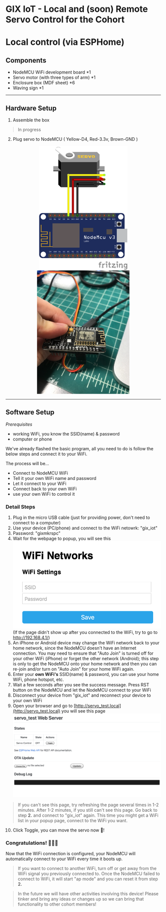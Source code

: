 # GIX IoT - Local and (soon) Remote Servo Control for the Cohort
# Local control (via ESPHome)
## Components
- NodeMCU WiFi development board *1
- Servo motor (with three types of arm) *1
- Enclosure box (MDF sheet) *6
- Waving sign *1
  
---
## Hardware Setup
1. Assemble the box
> In progress
2. Plug servo to NodeMCU ( Yellow-D4, Red-3.3v, Brown-GND )
<div style="text-align:center">
<!-- make the following images centered -->
<img src="./assets/servo_bb.png" height="400">
<img src="./assets/servo_real.png" height="400">
</div>

---
## Software Setup
*Prerequisites*
- working WiFi, you know the SSID(name) & password
- computer or phone

We've already flashed the basic program, all you need to do is follow the below steps and connect it to your WiFi.

The process will be...
- Connect to NodeMCU WiFi
- Tell it your own WiFi name and password
- Let it connect to your WiFi
- Connect back to your own WiFi
- use your own WiFi to control it

### Detail Steps
1. Plug in the micro USB cable (just for providing power, don't need to connect to a computer)
2. Use your device (PC/phone) and connect to the WiFi netowrk: "gix_iot"
3. Password: "gixmkrspc"
4. Wait for the webpage to popup, you will see this
![ap_screenshot](./assets/ap_screenshot.png)
(If the page didn't show up after you connected to the WiFi, try to go to http://192.168.4.1/)
5. An iPhone or Android device may change the WiFi network back to your home network, since the NodeMCU doesn't have an Internet connection. You may need to ensure that "Auto Join" is turned off for your other WiFi (iPhone) or forget the other network (Android); this step is only to get the NodeMCU onto your home network and then you can re-join and/or turn on "Auto Join" for your home WiFi again.
6. Enter your **own WiFi's** SSID(name) & password,
 you can use your home WiFi, phone hotspot, etc.
7. Wait a few seconds after you see the success message. Press RST button on the NodeMCU and let the NodeMCU connect to your WiFi
8. Disconnect your device from "gix_iot" and reconnect your device to your own WiFi
9. Open your browser and go to [http://servo_test.local](http://servo_test.local) you will see this page
![control_screenshot](./assets/control_screenshot.png)
> If you can't see this page, try refreshing the page several times in 1-2 minutes. After 1-2 minutes, if you still can't see this page. Go back to step **2.** and connect to "gix_iot" again. This time you might get a WiFi list in your popup page, connect to the WiFi you want.
10. Click Toggle, you can move the servo now 👋!
### Congratulations! 👏👏👏
Now that the WiFi connection is configured, your NodeMCU will automatically connect to your WiFi every time it boots up.

> If you want to connect to another WiFi, turn off or get away from the WiFi signal you previously connected to. Once the NodeMCU failed to connect to WiFi, it will start "ap mode" and you can reset it from step **2.**

> In the future we will have other activities involving this device! Please tinker and bring any ideas or changes up so we can bring that functionality to other cohort members!